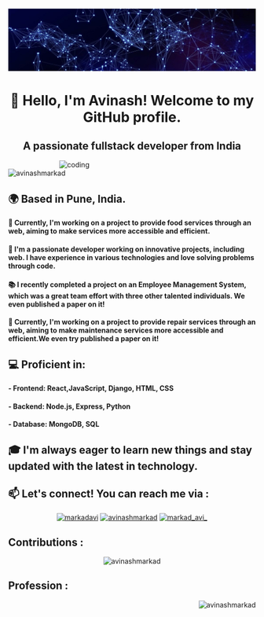 ![logo](https://github.com/AvinashMarkad/AvinashMarkad/blob/main/a0b0869be6a75f9a4943d8f435a728edited.jpg)



<h1 align="center">👋 Hello, I'm Avinash! Welcome to my GitHub profile.</h1>

<h2 align="center" >A passionate fullstack developer from India</h2>

<img align="right" alt="coding" width="400" src="https://user-images.githubusercontent.com/55389276/140866485-8fb1c876-9a8f-4d6a-98dc-08c4981eaf70.gif" >

<p align="left" size="1000"> <img src="https://komarev.com/ghpvc/?username=avinashmarkad&label=Profile%20views&color=0e75b6&style=flat" alt="avinashmarkad" /> </p>


## 🌍 Based in Pune, India.

#### 🚀 Currently, I'm working on a project to provide food services through an web, aiming to make services more accessible and efficient.

#### 🔧 I'm a passionate developer working on innovative projects, including web. I have experience in various technologies and love solving problems through code.

#### 📚 I recently completed a project on an Employee Management System, which was a great team effort with three other talented individuals. We even published a paper on it!

#### 🚀 Currently, I'm working on a project to provide repair services through an web, aiming to make maintenance services more accessible and efficient.We even try published a paper on it!

## 💻 Proficient in: 
#### - Frontend: React,JavaScript, Django, HTML, CSS
#### - Backend: Node.js, Express, Python
#### - Database: MongoDB, SQL

## 🎓 I'm always eager to learn new things and stay updated with the latest in technology.

## 📫 Let's connect! You can reach me via :
<p align="center" width="250">
<a href="https://twitter.com/markadavi" target="blank"><img align="center" src="https://raw.githubusercontent.com/rahuldkjain/github-profile-readme-generator/master/src/images/icons/Social/twitter.svg" alt="markadavi" height="30" width="40" /></a>
<a href="https://linkedin.com/in/markad-avinash-8b5816262" target="blank"><img align="center" src="https://raw.githubusercontent.com/rahuldkjain/github-profile-readme-generator/master/src/images/icons/Social/linked-in-alt.svg" alt="avinashmarkad" height="30" width="40" /></a>
<a href="https://instagram.com/markad_avi_" target="blank"><img align="center" src="https://raw.githubusercontent.com/rahuldkjain/github-profile-readme-generator/master/src/images/icons/Social/instagram.svg" alt="markad_avi_" height="30" width="40" /></a>
</p>

## Contributions :
<p align="center" height="500" width="500"><img src="https://github-readme-streak-stats.herokuapp.com/?user=avinashmarkad&" alt="avinashmarkad" /></p>

## Profession :
<p align="right" ><img src="https://user-images.githubusercontent.com/74038190/225813708-98b745f2-7d22-48cf-9150-083f1b00d6c9.gif" alt="avinashmarkad" /></p>
